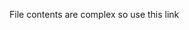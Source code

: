 File contents are complex so use this link

<a target="_blank" href="https://jimfawcett.github.io/CommCompare.html">

